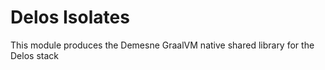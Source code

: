 # Delos Isolates

This module produces the Demesne GraalVM native shared library for the Delos stack
